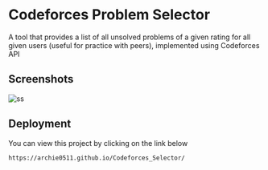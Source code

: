 # Codeforces Problem Selector

A tool that provides a list of all unsolved problems of a given
rating for all given users (useful for practice with peers),
implemented using Codeforces API



## Screenshots

![ss](https://user-images.githubusercontent.com/72190252/148578225-10a2a88e-eae4-4e9c-9af5-b3b6d89b7c48.png)

## Deployment

You can view this project by clicking on the link below
```
https://archie0511.github.io/Codeforces_Selector/
